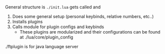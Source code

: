 General structure is `./init.lua` gets called and 
1. Does some general setup (personal keybinds, relative numbers, etc..)
2. Installs plugins
3. Calls module for plugin configs and keybinds
	* These plugins are modularized and their configurations can be found at ./lua/core/plugin_config

./ftplugin is for java language server
